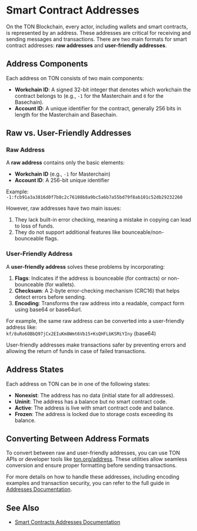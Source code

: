 # Smart Contract Addresses

[//]: # (TODO, this is gpt)

On the TON Blockchain, every actor, including wallets and smart contracts, is represented by an address. These addresses are critical for receiving and sending messages and transactions. There are two main formats for smart contract addresses: **raw addresses** and **user-friendly addresses**.

## Address Components

Each address on TON consists of two main components:
- **Workchain ID**: A signed 32-bit integer that denotes which workchain the contract belongs to (e.g., `-1` for the Masterchain and `0` for the Basechain).
- **Account ID**: A unique identifier for the contract, generally 256 bits in length for the Masterchain and Basechain.

## Raw vs. User-Friendly Addresses

### Raw Address
A **raw address** contains only the basic elements:
- **Workchain ID** (e.g., `-1` for Masterchain)
- **Account ID**: A 256-bit unique identifier

Example:  
`-1:fcb91a3a3816d0f7b8c2c76108b8a9bc5a6b7a55bd79f8ab101c52db29232260`

However, raw addresses have two main issues:
1. They lack built-in error checking, meaning a mistake in copying can lead to loss of funds.
2. They do not support additional features like bounceable/non-bounceable flags.

### User-Friendly Address

A **user-friendly address** solves these problems by incorporating:
1. **Flags**: Indicates if the address is bounceable (for contracts) or non-bounceable (for wallets).
2. **Checksum**: A 2-byte error-checking mechanism (CRC16) that helps detect errors before sending.
3. **Encoding**: Transforms the raw address into a readable, compact form using base64 or base64url.

For example, the same raw address can be converted into a user-friendly address like:  
`kf/8uRo6OBbQ97jCx2EIuKm8Wmt6Vb15+KsQHFLbKSMiYIny` (base64)

User-friendly addresses make transactions safer by preventing errors and allowing the return of funds in case of failed transactions.

## Address States

Each address on TON can be in one of the following states:
- **Nonexist**: The address has no data (initial state for all addresses).
- **Uninit**: The address has a balance but no smart contract code.
- **Active**: The address is live with smart contract code and balance.
- **Frozen**: The address is locked due to storage costs exceeding its balance.

## Converting Between Address Formats

To convert between raw and user-friendly addresses, you can use TON APIs or developer tools like [ton.org/address](https://ton.org/address). These utilities allow seamless conversion and ensure proper formatting before sending transactions.

For more details on how to handle these addresses, including encoding examples and transaction security, you can refer to the full guide in [Addresses Documentation](/learn/overviews/addresses).

## See Also

* [Smart Contracts Addresses Documentation](/learn/overviews/addresses)
